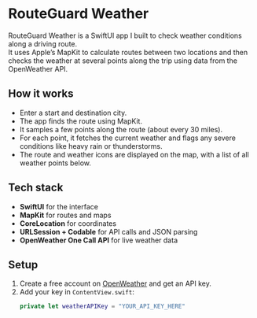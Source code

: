 # RouteGuard Weather

RouteGuard Weather is a SwiftUI app I built to check weather conditions along a driving route.  
It uses Apple’s MapKit to calculate routes between two locations and then checks the weather at several points along the trip using data from the OpenWeather API.

## How it works
- Enter a start and destination city.
- The app finds the route using MapKit.
- It samples a few points along the route (about every 30 miles).
- For each point, it fetches the current weather and flags any severe conditions like heavy rain or thunderstorms.
- The route and weather icons are displayed on the map, with a list of all weather points below.

## Tech stack
- **SwiftUI** for the interface  
- **MapKit** for routes and maps  
- **CoreLocation** for coordinates  
- **URLSession + Codable** for API calls and JSON parsing  
- **OpenWeather One Call API** for live weather data

## Setup
1. Create a free account on [OpenWeather](https://openweathermap.org/api) and get an API key.  
2. Add your key in `ContentView.swift`:
   ```swift
   private let weatherAPIKey = "YOUR_API_KEY_HERE"
